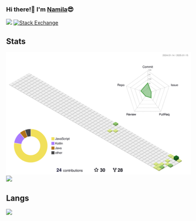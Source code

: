 ### Hi there!👋 I'm [Namila](https://namila.me)😎 
![](https://komarev.com/ghpvc/?username=namila007)
<a href="https://stackoverflow.com/users/6771708">
  <img alt="Stack Exchange" src="https://img.shields.io/stackexchange/Stackoverflow/r/6771708?color=orange&label=Stackoverflow&logo=stackoverflow&logoColor=orange&style=plastic">
</a>


## Stats

<picture>
  <source media="(prefers-color-scheme: dark)" srcset="./profile-3d-contrib/profile-night-green.svg">
  <img src="./profile-3d-contrib/profile-green.svg">
</picture>


<picture>
  <source media="(prefers-color-scheme: dark)" srcset="https://github-readme-stats.vercel.app/api?username=namila007&count_private=true&show_icons=true&theme=merko">
  <img src="https://github-readme-stats.vercel.app/api?username=namila007&count_private=true&show_icons=true">
</picture>

## Langs

<picture>
  <source media="(prefers-color-scheme: dark)" srcset="https://github-readme-stats.vercel.app/api/top-langs/?username=namila007&layout=compact&theme=merko">
  <img src="https://github-readme-stats.vercel.app/api/top-langs/?username=namila007&layout=compact">
</picture>

<!--
**namila007/namila007** is a ✨ _special_ ✨ repository because its `README.md` (this file) appears on your GitHub profile.

Here are some ideas to get you started:

- 🔭 I’m currently working on ...
- 🌱 I’m currently learning ...
- 👯 I’m looking to collaborate on ...
- 🤔 I’m looking for help with ...
- 💬 Ask me about ...
- 📫 How to reach me: ...
- 😄 Pronouns: ...
- ⚡ Fun fact: ...
-->
